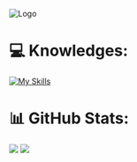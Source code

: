 ![Logo](https://cdn.discordapp.com/attachments/1144751848369180742/1144761706539667546/Sem_Titulo-1.png)

# 💻 Knowledges:
[![My Skills](https://skills.thijs.gg/icons?i=html,css,js,cs,figma)](https://skills.thijs.gg)
# 📊 GitHub Stats:
![](https://github-readme-stats.vercel.app/api?username=pequenu&show_icons=true&hide_border=true&bg_color=00000000&include_all_commits=false&count_private=false)
![](https://github-readme-stats.vercel.app/api/top-langs/?username=pequenu&theme=react&hide_border=true&include_all_commits=false&count_private=false&layout=compact)
